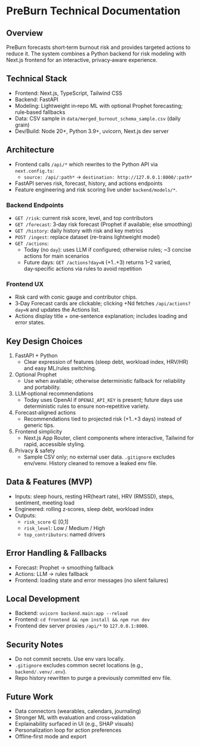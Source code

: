 # PreBurn Technical Documentation

## Overview
PreBurn forecasts short‑term burnout risk and provides targeted actions to reduce it. The system combines a Python backend for risk modeling with Next.js frontend for an interactive, privacy‑aware experience.

## Technical Stack
- Frontend: Next.js, TypeScript, Tailwind CSS
- Backend: FastAPI 
- Modeling: Lightweight in‑repo ML with optional Prophet forecasting; rule‑based fallbacks
- Data: CSV sample in `data/merged_burnout_schema_sample.csv` (daily grain)
- Dev/Build: Node 20+, Python 3.9+, uvicorn, Next.js dev server 

## Architecture
- Frontend calls `/api/*` which rewrites to the Python API via `next.config.ts`:
  - `source: /api/:path*` → `destination: http://127.0.0.1:8000/:path*`
- FastAPI serves risk, forecast, history, and actions endpoints
- Feature engineering and risk scoring live under `backend/models/*`.

### Backend Endpoints
- `GET /risk`: current risk score, level, and top contributors
- `GET /forecast`: 3‑day risk forecast (Prophet if available; else smoothing)
- `GET /history`: daily history with risk and key metrics
- `POST /ingest`: replace dataset (re-trains lightweight model)
- `GET /actions`:
  - Today (no `day`): uses LLM if configured; otherwise rules; ~3 concise actions for main scenarios
  - Future days: `GET /actions?day=N` (+1..+3) returns 1–2 varied, day‑specific actions via rules to avoid repetition

### Frontend UX
- Risk card with conic gauge and contributor chips.
- 3‑Day Forecast cards are clickable; clicking +Nd fetches `/api/actions?day=N` and updates the Actions list.
- Actions display title + one‑sentence explanation; includes loading and error states.

## Key Design Choices
1. FastAPI + Python
   - Clear expression of features (sleep debt, workload index, HRV/HR) and easy ML/rules switching.
2. Optional Prophet
   - Use when available; otherwise deterministic fallback for reliability and portability.
3. LLM‑optional recommendations
   - Today uses OpenAI if `OPENAI_API_KEY` is present; future days use deterministic rules to ensure non‑repetitive variety.
4. Forecast‑aligned actions
   - Recommendations tied to projected risk (+1..+3 days) instead of generic tips.
5. Frontend simplicity
   - Next.js App Router, client components where interactive, Tailwind for rapid, accessible styling.
6. Privacy & safety
   - Sample CSV only; no external user data. `.gitignore` excludes env/venv. History cleaned to remove a leaked env file.

## Data & Features (MVP)
- Inputs: sleep hours, resting HR(heart rate), HRV (RMSSD), steps, sentiment, meeting load
- Engineered: rolling z‑scores, sleep debt, workload index
- Outputs:
  - `risk_score` ∈ [0,1]
  - `risk_level`: Low / Medium / High
  - `top_contributors`: named drivers

## Error Handling & Fallbacks
- Forecast: Prophet → smoothing fallback
- Actions: LLM → rules fallback
- Frontend: loading state and error messages (no silent failures)

## Local Development
- Backend: `uvicorn backend.main:app --reload`
- Frontend: `cd frontend && npm install && npm run dev`
- Frontend dev server proxies `/api/*` to `127.0.0.1:8000`.

## Security Notes
- Do not commit secrets. Use env vars locally.
- `.gitignore` excludes common secret locations (e.g., `backend/.venv/.env`).
- Repo history rewritten to purge a previously committed env file.

## Future Work
- Data connectors (wearables, calendars, journaling)
- Stronger ML with evaluation and cross‑validation
- Explainability surfaced in UI (e.g., SHAP visuals)
- Personalization loop for action preferences
- Offline‑first mode and export
